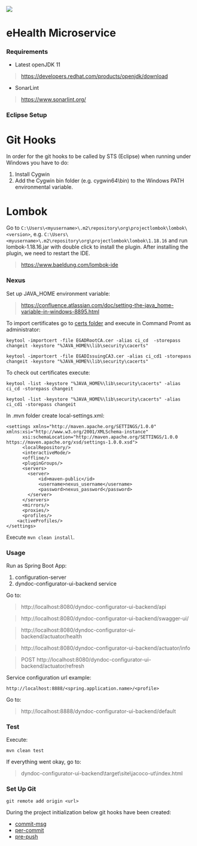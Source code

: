 ![](https://img.shields.io/badge/spring%20boot%202-compatible-green.svg)

# eHealth Microservice

### Requirements

- Latest openJDK 11

> https://developers.redhat.com/products/openjdk/download

- SonarLint

> https://www.sonarlint.org/

### Eclipse Setup

# Git Hooks
In order for the git hooks to be called by STS (Eclipse) when running under Windows you have to do:
1. Install Cygwin
2. Add the Cygwin bin folder (e.g. cygwin64\bin) to the Windows PATH environmental variable.

# Lombok
Go to `C:\Users\<myusername>\.m2\repository\org\projectlombok\lombok\<version>`, e.g. `C:\Users\<myusername>\.m2\repository\org\projectlombok\lombok\1.18.16` and run lombok-1.18.16.jar with double click to install the plugin. After installing the plugin, we need to restart the IDE.

> https://www.baeldung.com/lombok-ide

### Nexus


Set up JAVA_HOME environment variable:

> https://confluence.atlassian.com/doc/setting-the-java_home-variable-in-windows-8895.html

To import certificates go to [certs folder](certs) and execute in Command Promt as administrator:

```
keytool -importcert -file EGADRootCA.cer -alias ci_cd  -storepass changeit -keystore "%JAVA_HOME%\lib\security\cacerts"

keytool -importcert -file EGADIssuingCA3.cer -alias ci_cd1 -storepass changeit -keystore "%JAVA_HOME%\lib\security\cacerts"
```

To check out certificates execute:

```
keytool -list -keystore "%JAVA_HOME%\lib\security\cacerts" -alias ci_cd -storepass changeit

keytool -list -keystore "%JAVA_HOME%\lib\security\cacerts" -alias ci_cd1 -storepass changeit
```

In .mvn folder create local-settings.xml:

```
<settings xmlns="http://maven.apache.org/SETTINGS/1.0.0" xmlns:xsi="http://www.w3.org/2001/XMLSchema-instance"
      xsi:schemaLocation="http://maven.apache.org/SETTINGS/1.0.0 https://maven.apache.org/xsd/settings-1.0.0.xsd">
      <localRepository/>
      <interactiveMode/>
      <offline/>
      <pluginGroups/>
	  <servers>
		<server>
			<id>maven-public</id>
			<username>nexus_username</username>
		    <password>nexus_password</password>
		</server>
	  </servers>
      <mirrors/>
      <proxies/>
	  <profiles/>
    <activeProfiles/>
</settings>
```

Execute `mvn clean install`.

### Usage

Run as Spring Boot App:

1. configuration-server
2. dyndoc-configurator-ui-backend service

Go to:

> http://localhost:8080/dyndoc-configurator-ui-backend/api

> http://localhost:8080/dyndoc-configurator-ui-backend/swagger-ui/

> http://localhost:8080/dyndoc-configurator-ui-backend/actuator/health

> http://localhost:8080/dyndoc-configurator-ui-backend/actuator/info

> POST http://localhost:8080/dyndoc-configurator-ui-backend/actuator/refresh

Service configuration url example:

```
http://localhost:8888/<spring.application.name>/<profile>
```

Go to:

> http://localhost:8888/dyndoc-configurator-ui-backend/default

### Test

Execute:

```
mvn clean test
```

If everything went okay, go to:

> dyndoc-configurator-ui-backend\target\site\jacoco-ut\index.html


### Set Up Git

```
git remote add origin <url>
```

During the project initialization below git hooks have been created:
- [commit-msg](.git/hooks/commit-msg)
- [per-commit](.git/hooks/pre-commit)
- [pre-push](.git/hooks/pre-push)

